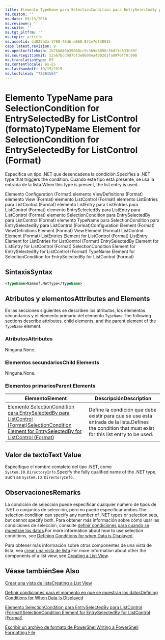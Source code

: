 ```yaml
---
title: Elemento TypeName para SelectionCondition para EntrySelectedBy para ListControl (Format) | Microsoft Docs
ms.custom: ''
ms.date: 09/13/2016
ms.reviewer: ''
ms.suite: ''
ms.tgt_pltfrm: ''
ms.topic: article
ms.assetid: bd025a3a-3780-40db-a068-873e7df38015
caps.latest.revision: 9
ms.openlocfilehash: 2b76b040b39088cc9c3b9d6890c38df3c533b39f
ms.sourcegitcommit: 52a67bcd9d7bf3e8600ea4302d1fa8970ff9c998
ms.translationtype: MT
ms.contentlocale: es-ES
ms.lasthandoff: 10/15/2019
ms.locfileid: "72361564"
---
```

# <a name="typename-element-for-selectioncondition-for-entryselectedby-for-listcontrol-format"></a><span data-ttu-id="e9d66-102">Elemento TypeName para SelectionCondition for EntrySelectedBy for ListControl (formato)</span><span class="sxs-lookup"><span data-stu-id="e9d66-102">TypeName Element for SelectionCondition for EntrySelectedBy for ListControl (Format)</span></span>

<span data-ttu-id="e9d66-103">Especifica un tipo .NET que desencadena la condición.</span><span class="sxs-lookup"><span data-stu-id="e9d66-103">Specifies a .NET type that triggers the condition.</span></span> <span data-ttu-id="e9d66-104">Cuando este tipo está presente, se usa la entrada de la lista.</span><span class="sxs-lookup"><span data-stu-id="e9d66-104">When this type is present, the list entry is used.</span></span>

<span data-ttu-id="e9d66-105">Elemento Configuration (Format) elemento ViewDefinitions (Format) elemento View (Format) elemento ListControl (Format) elemento ListEntries para ListControl (Format) elemento ListEntry para ListEntries para ListControl (Format) elemento EntrySelectedBy para ListEntry para ListControl (Format) elemento SelectionCondition para EntrySelectedBy para ListControl (Format) elemento TypeName para SelectionCondition para EntrySelectedBy para ListControl (Format)</span><span class="sxs-lookup"><span data-stu-id="e9d66-105">Configuration Element (Format) ViewDefinitions Element (Format) View Element (Format) ListControl Element (Format) ListEntries Element for ListControl (Format) ListEntry Element for ListEntries for ListControl (Format) EntrySelectedBy Element for ListEntry for ListControl (Format) SelectionCondition Element for EntrySelectedBy for ListControl (Format) TypeName Element for SelectionCondition for EntrySelectedBy for ListControl (Format)</span></span>

## <a name="syntax"></a><span data-ttu-id="e9d66-106">Sintaxis</span><span class="sxs-lookup"><span data-stu-id="e9d66-106">Syntax</span></span>

```xml
<TypeName>Nameof.NetType</TypeName>
```

## <a name="attributes-and-elements"></a><span data-ttu-id="e9d66-107">Atributos y elementos</span><span class="sxs-lookup"><span data-stu-id="e9d66-107">Attributes and Elements</span></span>

<span data-ttu-id="e9d66-108">En las secciones siguientes se describen los atributos, los elementos secundarios y el elemento primario del elemento `TypeName`.</span><span class="sxs-lookup"><span data-stu-id="e9d66-108">The following sections describe attributes, child elements, and the parent element of the `TypeName` element.</span></span>

### <a name="attributes"></a><span data-ttu-id="e9d66-109">Atributos</span><span class="sxs-lookup"><span data-stu-id="e9d66-109">Attributes</span></span>

<span data-ttu-id="e9d66-110">Ninguna.</span><span class="sxs-lookup"><span data-stu-id="e9d66-110">None.</span></span>

### <a name="child-elements"></a><span data-ttu-id="e9d66-111">Elementos secundarios</span><span class="sxs-lookup"><span data-stu-id="e9d66-111">Child Elements</span></span>

<span data-ttu-id="e9d66-112">Ninguna.</span><span class="sxs-lookup"><span data-stu-id="e9d66-112">None.</span></span>

### <a name="parent-elements"></a><span data-ttu-id="e9d66-113">Elementos primarios</span><span class="sxs-lookup"><span data-stu-id="e9d66-113">Parent Elements</span></span>

|<span data-ttu-id="e9d66-114">Elemento</span><span class="sxs-lookup"><span data-stu-id="e9d66-114">Element</span></span>|<span data-ttu-id="e9d66-115">Descripción</span><span class="sxs-lookup"><span data-stu-id="e9d66-115">Description</span></span>|
|-------------|-----------------|
|[<span data-ttu-id="e9d66-116">Elemento SelectionCondition para EntrySelectedBy para ListControl (Format)</span><span class="sxs-lookup"><span data-stu-id="e9d66-116">SelectionCondition Element for EntrySelectedBy for ListControl (Format)</span></span>](./selectioncondition-element-for-entryselectedby-for-listcontrol-format.md)|<span data-ttu-id="e9d66-117">Define la condición que debe existir para que se use esta entrada de la lista.</span><span class="sxs-lookup"><span data-stu-id="e9d66-117">Defines the condition that must exist for this list entry to be used.</span></span>|

## <a name="text-value"></a><span data-ttu-id="e9d66-118">Valor de texto</span><span class="sxs-lookup"><span data-stu-id="e9d66-118">Text Value</span></span>

<span data-ttu-id="e9d66-119">Especifique el nombre completo del tipo .NET, como `System.IO.DirectoryInfo`.</span><span class="sxs-lookup"><span data-stu-id="e9d66-119">Specify the fully qualified name of the .NET type, such as `System.IO.DirectoryInfo`.</span></span>

## <a name="remarks"></a><span data-ttu-id="e9d66-120">Observaciones</span><span class="sxs-lookup"><span data-stu-id="e9d66-120">Remarks</span></span>

<span data-ttu-id="e9d66-121">La condición de selección puede especificar cualquier número de tipos de .NET o conjuntos de selección, pero no puede especificar ambos.</span><span class="sxs-lookup"><span data-stu-id="e9d66-121">The selection condition can specify any number of .NET types or selection sets, but cannot specify both.</span></span> <span data-ttu-id="e9d66-122">Para obtener más información sobre cómo usar las condiciones de selección, consulte [definir condiciones para cuando se muestran los datos](./defining-conditions-for-displaying-data.md).</span><span class="sxs-lookup"><span data-stu-id="e9d66-122">For more information about how to use selection conditions, see [Defining Conditions for when Data is Displayed](./defining-conditions-for-displaying-data.md).</span></span>

<span data-ttu-id="e9d66-123">Para obtener más información sobre otros componentes de una vista de lista, vea [crear una vista de lista](./creating-a-list-view.md).</span><span class="sxs-lookup"><span data-stu-id="e9d66-123">For more information about other the components of a list view, see [Creating a List View](./creating-a-list-view.md).</span></span>

## <a name="see-also"></a><span data-ttu-id="e9d66-124">Véase también</span><span class="sxs-lookup"><span data-stu-id="e9d66-124">See Also</span></span>

[<span data-ttu-id="e9d66-125">Crear una vista de lista</span><span class="sxs-lookup"><span data-stu-id="e9d66-125">Creating a List View</span></span>](./creating-a-list-view.md)

[<span data-ttu-id="e9d66-126">Definir condiciones para el momento en que se muestran los datos</span><span class="sxs-lookup"><span data-stu-id="e9d66-126">Defining Conditions for When Data Is Displayed</span></span>](./defining-conditions-for-displaying-data.md)

[<span data-ttu-id="e9d66-127">Elemento SelectionCondition para EntrySelectedBy para ListControl (Format)</span><span class="sxs-lookup"><span data-stu-id="e9d66-127">SelectionCondition Element for EntrySelectedBy for ListControl (Format)</span></span>](./selectioncondition-element-for-entryselectedby-for-listcontrol-format.md)

[<span data-ttu-id="e9d66-128">Escribir un archivo de formato de PowerShell</span><span class="sxs-lookup"><span data-stu-id="e9d66-128">Writing a PowerShell Formatting File</span></span>](./writing-a-powershell-formatting-file.md)
